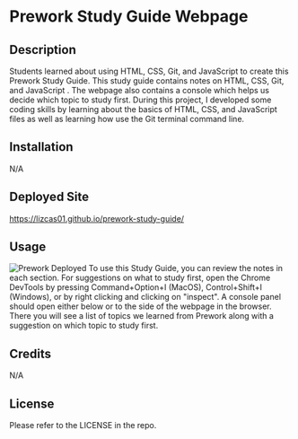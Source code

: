 # Prework Study Guide Webpage
## Description
Students learned about using HTML, CSS, Git, and JavaScript to create this Prework Study Guide. This study guide contains notes on HTML, CSS, Git, and JavaScript  . The webpage also contains a console which helps us decide which topic to study first. During this project, I developed some coding skills by learning about the basics of HTML, CSS, and JavaScript files as well as learning how use the Git terminal command line. 
## Installation
N/A
## Deployed Site
https://lizcas01.github.io/prework-study-guide/
## Usage
![Prework Deployed ](https://user-images.githubusercontent.com/116051273/219530664-ce751ea4-9a0d-42ee-8353-bcde6c71250b.jpg)
To use this Study Guide, you can review the notes in each section. For suggestions on what to study first, open the Chrome DevTools by pressing Command+Option+I (MacOS), Control+Shift+I (Windows), or by right clicking and clicking on "inspect". A console panel should open either below or to the side of the webpage in the browser. There you will see a list of topics we learned from Prework along with a suggestion on which topic to study first. 
## Credits
N/A
## License
Please refer to the LICENSE in the repo.
